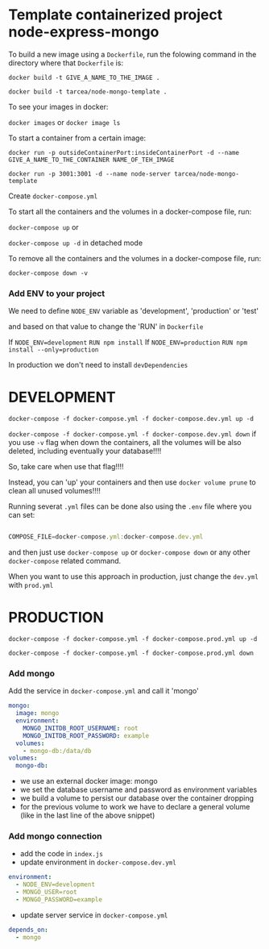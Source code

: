 # Template containerized project node-express-mongo

To build a new image using a `Dockerfile`, run the folowing command in the directory where that `Dockerfile` is:

`docker build -t GIVE_A_NAME_TO_THE_IMAGE .`

`docker build -t tarcea/node-mongo-template .`

To see your images in docker:

`docker images` or `docker image ls`

To start a container from a certain image:

`docker run -p outsideContainerPort:insideContainerPort -d --name GIVE_A_NAME_TO_THE_CONTAINER NAME_OF_TEH_IMAGE`

`docker run -p 3001:3001 -d --name node-server tarcea/node-mongo-template`

Create `docker-compose.yml`

To start all the containers and the volumes in a docker-compose file, run:

`docker-compose up` or

`docker-compose up -d` in detached mode

To remove all the containers and the volumes in a docker-compose file, run:

`docker-compose down -v`

### Add ENV to your project

We need to define `NODE_ENV` variable as 'development', 'production' or 'test'

and based on that value to change the 'RUN' in `Dockerfile`

If `NODE_ENV=development` `RUN npm install`
If `NODE_ENV=production` `RUN npm install --only=production`

In production we don't need to install `devDependencies`

# DEVELOPMENT

`docker-compose -f docker-compose.yml -f docker-compose.dev.yml up -d`

`docker-compose -f docker-compose.yml -f docker-compose.dev.yml down` if you use `-v` flag when down the containers, all the volumes will be also deleted, including eventually your database!!!!

So, take care when use that flag!!!!

Instead, you can 'up' your containers and then use `docker volume prune` to clean all unused volumes!!!!

Running severat `.yml` files can be done also using the `.env` file where you can set:

```js

COMPOSE_FILE=docker-compose.yml:docker-compose.dev.yml

```

and then just use `docker-compose up` or `docker-compose down` or any other `docker-compose` related command.

When you want to use this approach in production, just change the `dev.yml` with `prod.yml`

# PRODUCTION

`docker-compose -f docker-compose.yml -f docker-compose.prod.yml up -d`

`docker-compose -f docker-compose.yml -f docker-compose.prod.yml down`

### Add mongo

Add the service in `docker-compose.yml` and call it 'mongo'

```yml
mongo:
  image: mongo
  environment:
    MONGO_INITDB_ROOT_USERNAME: root
    MONGO_INITDB_ROOT_PASSWORD: example
  volumes:
    - mongo-db:/data/db
volumes:
  mongo-db:
```

- we use an external docker image: mongo
- we set the database username and password as environment variables
- we build a volume to persist our database over the container dropping
- for the previous volume to work we have to declare a general volume (like in the last line of the above snippet)

### Add mongo connection

- add the code in `index.js`
- update environment in `docker-compose.dev.yml`

```yaml
environment:
  - NODE_ENV=development
  - MONGO_USER=root
  - MONGO_PASSWORD=example
```

- update server service in `docker-compose.yml`

```yaml
depends_on:
  - mongo
```

